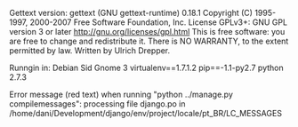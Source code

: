 Gettext version:
gettext (GNU gettext-runtime) 0.18.1
Copyright (C) 1995-1997, 2000-2007 Free Software Foundation, Inc.
License GPLv3+: GNU GPL version 3 or later <http://gnu.org/licenses/gpl.html>
This is free software: you are free to change and redistribute it.
There is NO WARRANTY, to the extent permitted by law.
Written by Ulrich Drepper.

Runngin in:
Debian Sid 
Gnome 3
virtualenv==1.7.1.2
pip==-1.1-py2.7 
python 2.7.3

Error message (red text) when running "python ../manage.py compilemessages":
processing file django.po in /home/dani/Development/django/env/project/locale/pt_BR/LC_MESSAGES
